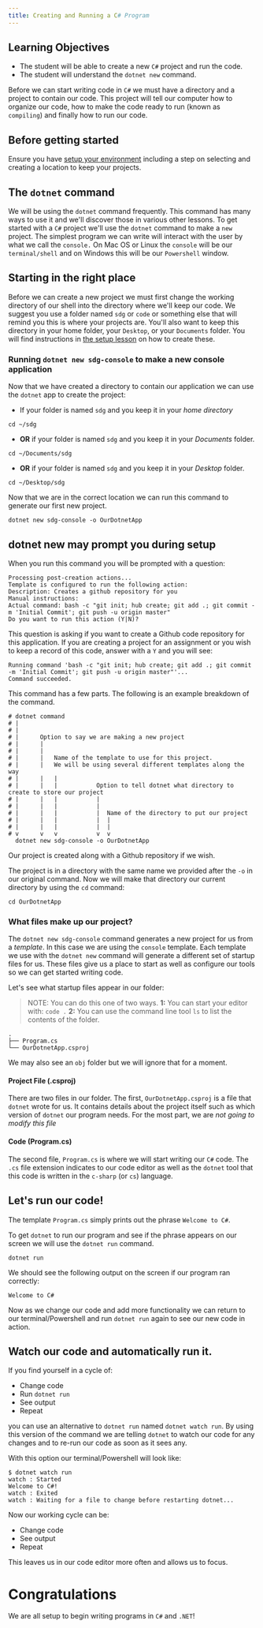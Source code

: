 ```yaml
---
title: Creating and Running a C# Program
---
```


## Learning Objectives

- The student will be able to create a new `C#` project and run the code.
- The student will understand the `dotnet new` command.

Before we can start writing code in `C#` we must have a directory and a project
to contain our code. This project will tell our computer how to organize our
code, how to make the code ready to run (known as `compiling`) and finally how
to run our code.

## Before getting started

Ensure you have [setup your environment](/lessons/cs-environment-setup)
including a step on selecting and creating a location to keep your projects.

## The `dotnet` command

We will be using the `dotnet` command frequently. This command has many ways to
use it and we'll discover those in various other lessons. To get started with a
`C#` project we'll use the `dotnet` command to make a `new` project. The
simplest program we can write will interact with the user by what we call the
`console.` On Mac OS or Linux the `console` will be our `terminal/shell` and on
Windows this will be our `Powershell` window.

## Starting in the right place

Before we can create a new project we must first change the working directory of
our shell into the directory where we'll keep our code. We suggest you use a
folder named `sdg` or `code` or something else that will remind you this is
where your projects are. You'll also want to keep this directory in your home
folder, your `Desktop`, or your `Documents` folder. You will find instructions
in [the setup lesson](/lessons/cs-environment-setup) on how to create these.

### Running `dotnet new sdg-console` to make a new console application

Now that we have created a directory to contain our application we can use the
`dotnet` app to create the project:

- If your folder is named `sdg` and you keep it in your _home directory_

```shell-session
cd ~/sdg
```

- **OR** if your folder is named `sdg` and you keep it in your _Documents_
  folder.

```shell-session
cd ~/Documents/sdg
```

- **OR** if your folder is named `sdg` and you keep it in your _Desktop_ folder.

```shell-session
cd ~/Desktop/sdg
```

Now that we are in the correct location we can run this command to generate our
first new project.

```shell-session
dotnet new sdg-console -o OurDotnetApp
```

## dotnet new may prompt you during setup

When you run this command you will be prompted with a question:

```shell
Processing post-creation actions...
Template is configured to run the following action:
Description: Creates a github repository for you
Manual instructions:
Actual command: bash -c "git init; hub create; git add .; git commit -m 'Initial Commit'; git push -u origin master"
Do you want to run this action (Y|N)?
```

This question is asking if you want to create a Github code repository for this
application. If you are creating a project for an assignment or you wish to keep
a record of this code, answer with a `Y` and you will see:

```shell
Running command 'bash -c "git init; hub create; git add .; git commit -m 'Initial Commit'; git push -u origin master"'...
Command succeeded.
```

This command has a few parts. The following is an example breakdown of the
command.

```shell
# dotnet command
# |
# |
# |      Option to say we are making a new project
# |      |
# |      |
# |      |   Name of the template to use for this project.
# |      |   We will be using several different templates along the way
# |      |   |
# |      |   |           Option to tell dotnet what directory to create to store our project
# |      |   |           |
# |      |   |           |
# |      |   |           |  Name of the directory to put our project
# |      |   |           |  |
# |      |   |           |  |
# v      v   v           v  v
  dotnet new sdg-console -o OurDotnetApp
```

Our project is created along with a Github repository if we wish.

The project is in a directory with the same name we provided after the `-o` in
our original command. Now we will make that directory our current directory by
using the `cd` command:

```shell
cd OurDotnetApp
```

### What files make up our project?

The `dotnet new sdg-console` command generates a new project for us from a
_template_. In this case we are using the `console` template. Each template we
use with the `dotnet new` command will generate a different set of startup files
for us. These files give us a place to start as well as configure our tools so
we can get started writing code.

Let's see what startup files appear in our folder:

> NOTE: You can do this one of two ways. **1:** You can start your editor with:
> `code .` **2:** You can use the command line tool `ls` to list the contents of
> the folder.

```
.
├── Program.cs
└── OurDotnetApp.csproj
```

We may also see an `obj` folder but we will ignore that for a moment.

#### Project File (.csproj)

There are two files in our folder. The first, `OurDotnetApp.csproj` is a file
that `dotnet` wrote for us. It contains details about the project itself such as
which version of `dotnet` our program needs. For the most part, we are _not
going to modify this file_

#### Code (Program.cs)

The second file, `Program.cs` is where we will start writing our `C#` code. The
`.cs` file extension indicates to our code editor as well as the `dotnet` tool
that this code is written in the `c-sharp` (or `cs`) language.

## Let's run our code!

The template `Program.cs` simply prints out the phrase `Welcome to C#`.

To get `dotnet` to run our program and see if the phrase appears on our screen
we will use the `dotnet run` command.

```shell-session
dotnet run
```

We should see the following output on the screen if our program ran correctly:

```
Welcome to C#
```

Now as we change our code and add more functionality we can return to our
terminal/Powershell and run `dotnet run` again to see our new code in action.

## Watch our code and automatically run it.

If you find yourself in a cycle of:

- Change code
- Run `dotnet run`
- See output
- Repeat

you can use an alternative to `dotnet run` named `dotnet watch run`. By using
this version of the command we are telling `dotnet` to watch our code for any
changes and to re-run our code as soon as it sees any.

With this option our terminal/Powershell will look like:

```shell-session
$ dotnet watch run
watch : Started
Welcome to C#!
watch : Exited
watch : Waiting for a file to change before restarting dotnet...
```

Now our working cycle can be:

- Change code
- See output
- Repeat

This leaves us in our code editor more often and allows us to focus.

# Congratulations

We are all setup to begin writing programs in `C#` and `.NET`!
